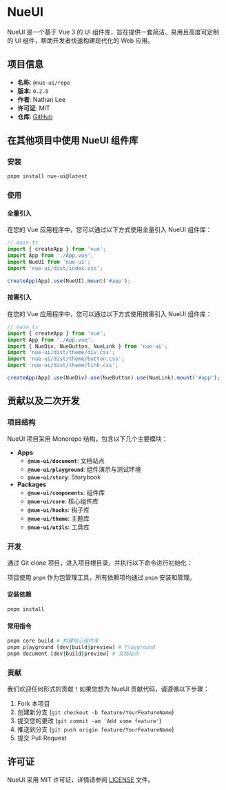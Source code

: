 # NueUI

NueUI 是一个基于 Vue 3 的 UI 组件库，旨在提供一套简洁、易用且高度可定制的 UI 组件，帮助开发者快速构建现代化的 Web 应用。

## 项目信息

- **名称**: `@nue-ui/repo`
- **版本**: `0.2.0`
- **作者**: Nathan Lee
- **许可证**: MIT
- **仓库**: [GitHub](https://github.com/nathanlee323/nue-ui)

## 在其他项目中使用 NueUI 组件库

### 安装

```bash
pnpm install nue-ui@latest
```

### 使用

#### 全量引入

在您的 Vue 应用程序中，您可以通过以下方式使用全量引入 NueUI 组件库：

```ts
// main.ts
import { createApp } from 'vue';
import App from './App.vue';
import NueUI from 'nue-ui';
import 'nue-ui/dist/index.css';

createApp(App).use(NueUI).mount('#app');
```

#### 按需引入

在您的 Vue 应用程序中，您可以通过以下方式使用按需引入 NueUI 组件库：

```ts
// main.ts
import { createApp } from 'vue';
import App from './App.vue';
import { NueDiv, NueButton, NueLink } from 'nue-ui';
import 'nue-ui/dist/theme/div.css';
import 'nue-ui/dist/theme/button.css';
import 'nue-ui/dist/theme/link.css';

createApp(App).use(NueDiv).use(NueButton).use(NueLink).mount('#app');
```

## 贡献以及二次开发

### 项目结构

NueUI 项目采用 Monorepo 结构，包含以下几个主要模块：

- **Apps**
    - **`@nue-ui/document`**: 文档站点
    - **`@nue-ui/playground`**: 组件演示与测试环境
    - **`@nue-ui/story`**: Storybook
- **Packages**
    - **`@nue-ui/components`**: 组件库
    - **`@nue-ui/core`**: 核心组件库
    - **`@nue-ui/hooks`**: 钩子库
    - **`@nue-ui/theme`**: 主题库
    - **`@nue-ui/utils`**: 工具库

### 开发

通过 Git clone 项目，进入项目根目录，并执行以下命令进行初始化：

项目使用 `pnpm` 作为包管理工具，所有依赖项均通过 `pnpm` 安装和管理。

#### 安装依赖

```bash
pnpm install
```

#### 常用指令

```bash
pnpm core build # 构建核心组件库
pnpm playground [dev|build|preview] # Playground
pnpm document [dev|build|preview] # 文档站点
```

### 贡献

我们欢迎任何形式的贡献！如果您想为 NueUI 贡献代码，请遵循以下步骤：

1. Fork 本项目
2. 创建新分支 (`git checkout -b feature/YourFeatureName`)
3. 提交您的更改 (`git commit -am 'Add some feature'`)
4. 推送到分支 (`git push origin feature/YourFeatureName`)
5. 提交 Pull Request

## 许可证

NueUI 采用 MIT 许可证，详情请参阅 [LICENSE](LICENSE) 文件。
